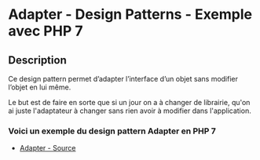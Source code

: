 # Adapter - Design Patterns - Exemple avec PHP 7




## Description

Ce design pattern permet d’adapter l’interface d’un objet sans modifier l’objet en lui même.

Le but est de faire en sorte que si un jour on a à changer de librairie, qu'on ai juste l'adaptateur à changer
sans rien avoir à modifier dans l'application.






### Voici un exemple du design pattern Adapter en PHP 7

* [Adapter - Source](https://github.com/stephweb/design-patterns-php/blob/master/src/adapter/index.php)